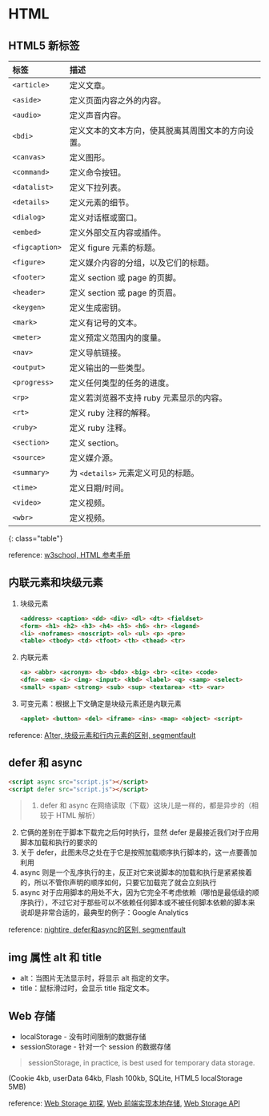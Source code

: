 # HTML

## HTML5 新标签

标签 | 描述
:--- | :---
`<article>` | 定义文章。
`<aside>` |   定义页面内容之外的内容。
`<audio>` |   定义声音内容。
`<bdi>` | 定义文本的文本方向，使其脱离其周围文本的方向设置。
`<canvas>` |  定义图形。
`<command>` | 定义命令按钮。
`<datalist>` |    定义下拉列表。
`<details>` | 定义元素的细节。
`<dialog>` |  定义对话框或窗口。
`<embed>` |   定义外部交互内容或插件。
`<figcaption>` |  定义 figure 元素的标题。
`<figure>` |  定义媒介内容的分组，以及它们的标题。
`<footer>` |  定义 section 或 page 的页脚。
`<header>` |  定义 section 或 page 的页眉。
`<keygen>` |  定义生成密钥。
`<mark>` |    定义有记号的文本。
`<meter>` |   定义预定义范围内的度量。
`<nav>` | 定义导航链接。
`<output>` |  定义输出的一些类型。
`<progress>` |    定义任何类型的任务的进度。
`<rp>` |  定义若浏览器不支持 ruby 元素显示的内容。
`<rt>` |  定义 ruby 注释的解释。
`<ruby>` |    定义 ruby 注释。
`<section>` | 定义 section。
`<source>` |  定义媒介源。
`<summary>` | 为 `<details>` 元素定义可见的标题。
`<time>` |    定义日期/时间。
`<video>` |   定义视频。
`<wbr>` | 定义视频。
{: class="table"}

reference: [w3school, HTML 参考手册](http://www.w3school.com.cn/tags/index.asp)

## 内联元素和块级元素

1. 块级元素

    ```html
    <address> <caption> <dd> <div> <dl> <dt> <fieldset>
    <form> <h1> <h2> <h3> <h4> <h5> <h6> <hr> <legend>
    <li> <noframes> <noscript> <ol> <ul> <p> <pre>
    <table> <tbody> <td> <tfoot> <th> <thead> <tr>
    ```

2. 内联元素

    ```html
    <a> <abbr> <acronym> <b> <bdo> <big> <br> <cite> <code>
    <dfn> <em> <i> <img> <input> <kbd> <label> <q> <samp> <select>
    <small> <span> <strong> <sub> <sup> <textarea> <tt> <var>
    ```

3. 可变元素：根据上下文确定是块级元素还是内联元素

    ```html
    <applet> <button> <del> <iframe> <ins> <map> <object> <script>
    ```

reference: [A1ter, 块级元素和行内元素的区别, segmentfault](http://segmentfault.com/a/1190000003714074)

## defer 和 async

```html
<script async src="script.js"></script>
<script defer src="script.js"></script>
```

> 1. defer 和 async 在网络读取（下载）这块儿是一样的，都是异步的（相较于 HTML 解析）
2. 它俩的差别在于脚本下载完之后何时执行，显然 defer 是最接近我们对于应用脚本加载和执行的要求的
3. 关于 defer，此图未尽之处在于它是按照加载顺序执行脚本的，这一点要善加利用
4. async 则是一个乱序执行的主，反正对它来说脚本的加载和执行是紧紧挨着的，所以不管你声明的顺序如何，只要它加载完了就会立刻执行
5. async 对于应用脚本的用处不大，因为它完全不考虑依赖（哪怕是最低级的顺序执行），不过它对于那些可以不依赖任何脚本或不被任何脚本依赖的脚本来说却是非常合适的，最典型的例子：Google Analytics

reference: [nightire, defer和async的区别, segmentfault](http://segmentfault.com/q/1010000000640869/a-1020000000641029)

## img 属性 alt 和 title

- alt：当图片无法显示时，将显示 alt 指定的文字。
- title：鼠标滑过时，会显示 title 指定文本。

## Web 存储

- localStorage - 没有时间限制的数据存储
- sessionStorage - 针对一个 session 的数据存储

> sessionStorage, in practice, is best used for temporary data storage.

(Cookie 4kb, userData 64kb, Flash 100kb, SQLite, HTML5 localStorage 5MB)

reference: [Web Storage 初探](http://segmentfault.com/a/1190000003936684), [Web 前端实现本地存储](http://segmentfault.com/a/1190000002701423), [Web Storage API](https://html.spec.whatwg.org/multipage/webstorage.html)
